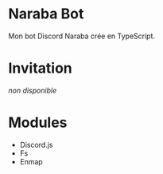 # Naraba Bot
Mon bot Discord Naraba crée en TypeScript.
# Invitation 
*non disponible*

# Modules
- Discord.js
- Fs
- Enmap
